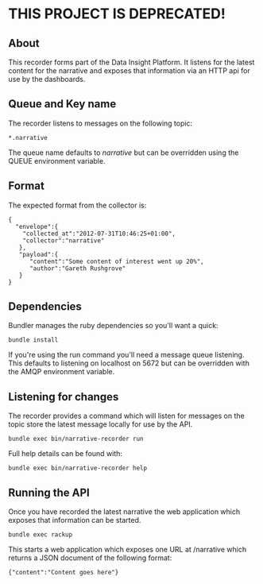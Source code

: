 # THIS PROJECT IS DEPRECATED!

## About

This recorder forms part of the Data Insight Platform. It listens for the
latest content for the narrative and exposes that information via an HTTP
api for use by the dashboards.

## Queue and Key name

The recorder listens to messages on the following topic:

    *.narrative

The queue name defaults to _narrative_ but can be overridden using the
QUEUE environment variable.

## Format

The expected format from the collector is:

    {
      "envelope":{
        "collected_at":"2012-07-31T10:46:25+01:00",
        "collector":"narrative"
       },
       "payload":{
          "content":"Some content of interest went up 20%",
          "author":"Gareth Rushgrove"
       }
    }

## Dependencies

Bundler manages the ruby dependencies so you'll want a quick:

    bundle install

If you're using the run command you'll need a message queue
listening. This defaults to listening on localhost on 5672 but can be
overridden with the AMQP environment variable.

## Listening for changes

The recorder provides a command which will listen for messages on the
topic store the latest message locally for use by the API.

    bundle exec bin/narrative-recorder run

Full help details can be found with:

    bundle exec bin/narrative-recorder help


## Running the API

Once you have recorded the latest narrative the web application which
exposes that information can be started.

    bundle exec rackup

This starts a web application which exposes one URL at /narrative which
returns a JSON document of the following format:

    {"content":"Content goes here"}

